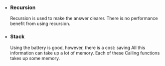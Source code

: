 - ### Recursion

  Recursion is used to make the answer clearer.
  There is no performance benefit from using recursion.

- ### Stack
  Using the battery is good, however, there is a cost: saving
  All this information can take up a lot of memory. Each of these
  Calling functions takes up some memory.
